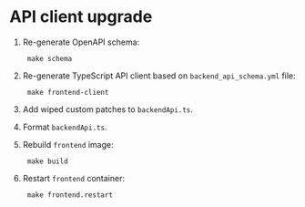 # API client upgrade

1. Re-generate OpenAPI schema:

        make schema

2. Re-generate TypeScript API client based on `backend_api_schema.yml` file:

        make frontend-client

3. Add wiped custom patches to `backendApi.ts`.
4. Format `backendApi.ts`. 
5. Rebuild `frontend` image:

        make build

6. Restart `frontend` container:

        make frontend.restart
